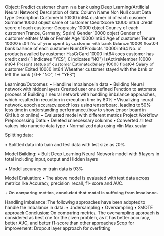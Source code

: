 Object: Predict customer churn in a bank using Deep Learning(Artificial Neural Network)
Description of data:
Column Name	Non Null count	Data type	Description
CustomerId	10000	int64	custmer id of each cusomer
Surname	10000	object	same of customer
CreditScore	10000	int64	Credit score of each customer
Geography	10000	object	Country of each customer(France, Germany, Spain)
Gender	10000	object	Gender of customer eithter Male or Female
Age	10000	int64	Age of customer
Tenure	10000	int64	No of year spent by customer with bank
Balance	10000	float64	bank balance of each customer
NumOfProducts	10000	int64	No. of products availed by customer
HasCrCard	10000	int64	does customer has credit card ( 1 indicates "YES", 0 indicates "NO")
IsActiveMember	10000	int64	Present status of customer 
EstimatedSalary	10000	float64	Salary of customer
Exited	10000	int64	Wheather customer stayed with the bank or left the bank ( 0-> "NO", 1-> "YES")

Learnings/Outcomes:
•	    Handling Imbalance in data
•	Building Neural network with hidden layers Created user one defined Function to automate process of Building a neural network with handling imbalance approaches, which resulted in reduction in execution time by 80% 
•	Visualizing neural network, epoch accuracy,epoch loss using tensorboard, leading to 50% less time in understanding performance.(how to show tensor board in GitHub or online)
•	Evaluated model with different metrics
Project Workflow
Preprocessing Data:
•	Deleted unnecessary columns
•	Converted all text values into numeric data type
•	Normalized data using Min Max scalar

Splitting data:

•	Splitted data into train and test data with test size as 20% 


Model Building:
•	Built Deep Learning Neural Network model with 5 layers in total including input, output and Hidden layers
 
•	Model accuracy on train data is 93%

Model Evaluation:
•	The above model is evaluated with test data across metrics like Accuracy, precision, recall, f1- score and AUC.

•	On comparing metrics, concluded that model is suffering from Imbalance.

Handling Imbalance:
The following approaches have been adopted to handle the Imbalance in data.
•	Undersampling
•	Oversampling
•	SMOTE approach
Conclusion:
On comparing metrics,
The oversampling approach is considered as best one for the given problem,
as it has better accuracy, better AUC, and better f1-score than other approaches
Scop for improvement:
Dropout layer approach for overfitting

